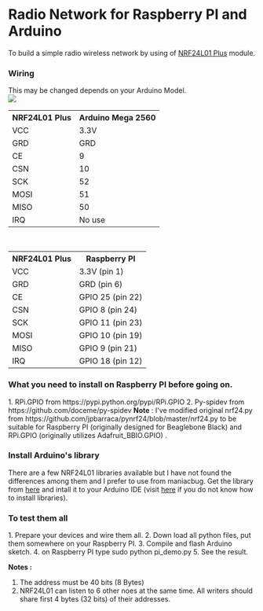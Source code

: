 <h1>Radio Network for Raspberry PI and Arduino</h1>
To build a simple radio wireless network by using of <a href="http://arduino-info.wikispaces.com/Nrf24L01-2.4GHz-HowTo">NRF24L01 Plus</a> module.

<h3>Wiring </h3>
This may be changed depends on your Arduino Model.<br/>

<img src="http://arduino-info.wikispaces.com/file/view/24L01Pinout-800.jpg/243330999/24L01Pinout-800.jpg">
<br/>
<table align="center">
<tr><th>NRF24L01 Plus</th><th>Arduino Mega 2560</th></tr>
<tr><td>VCC</td><td>3.3V</td></tr>
<tr><td>GRD</td><td>GRD</td></tr>
<tr><td>CE</td><td>9</td></tr>
<tr><td>CSN</td><td>10</td></tr>
<tr><td>SCK</td><td>52</td></tr>
<tr><td>MOSI</td><td>51</td></tr>
<tr><td>MISO</td><td>50</td></tr>
<tr><td>IRQ</td><td>No use</td></tr>
</table>
<br/>
<table align="center">
<tr><th>NRF24L01 Plus</th><th>Raspberry PI</th></tr>
<tr><td>VCC</td><td>3.3V (pin 1)</td></tr>
<tr><td>GRD</td><td>GRD (pin 6)</td></tr>
<tr><td>CE</td><td>GPIO 25 (pin 22)</td></tr>
<tr><td>CSN</td><td>GPIO 8 (pin 24)</td></tr>
<tr><td>SCK</td><td>GPIO 11 (pin 23)</td></tr>
<tr><td>MOSI</td><td>GPIO 10 (pin 19)</td></tr>
<tr><td>MISO</td><td>GPIO 9 (pin 21)</td></tr>
<tr><td>IRQ</td><td>GPIO 18 (pin 12)</td></tr>
</table>

<h3>What you need to install on Raspberry PI before going on.</h3>
1. RPi.GPIO from https://pypi.python.org/pypi/RPi.GPIO
2. Py-spidev from https://github.com/doceme/py-spidev
<b>Note</b> : I've modified original nrf24.py from https://github.com/jpbarraca/pynrf24/blob/master/nrf24.py to be suitable for Raspberry PI (originally designed for Beaglebone Black) and RPi.GPIO (originally utilizes Adafruit_BBIO.GPIO) .

<h3>Install Arduino's library</h3>
There are a few NRF24L01 libraries available but I have not found the differences among them and I prefer to use from maniacbug. Get the library from <a href="https://github.com/maniacbug/RF24">here</a> and intall it to your Arduino IDE (visit <a href="http://arduino-info.wikispaces.com/Arduino-Libraries">here</a> if you do not know how to install libraries).

<h3>To test them all</h3>
1. Prepare your devices and wire them all.
2. Down load all python files, put them somewhere on your Raspberry PI.
3. Compile and flash Arduino sketch.
4. on Raspberry PI type sudo python pi_demo.py
5. See the result.
 
<b>Notes :</b>
1. The address must be 40 bits (8 Bytes)
2. NRF24L01 can listen to 6 other noes at the same time. All writers should share first 4 bytes (32 bits) of their addresses.
